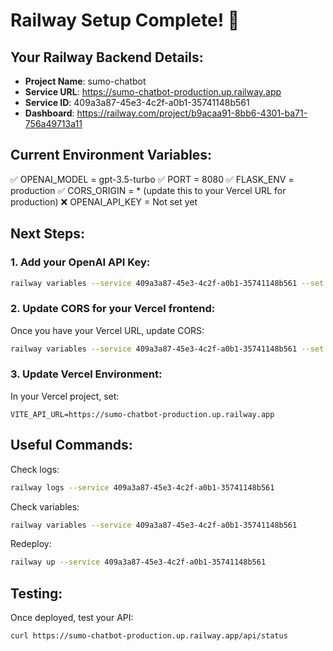# Railway Setup Complete! 🎉

## Your Railway Backend Details:

- **Project Name**: sumo-chatbot
- **Service URL**: https://sumo-chatbot-production.up.railway.app
- **Service ID**: 409a3a87-45e3-4c2f-a0b1-35741148b561
- **Dashboard**: https://railway.com/project/b9acaa91-8bb6-4301-ba71-756a49713a11

## Current Environment Variables:
✅ OPENAI_MODEL = gpt-3.5-turbo
✅ PORT = 8080
✅ FLASK_ENV = production
✅ CORS_ORIGIN = * (update this to your Vercel URL for production)
❌ OPENAI_API_KEY = Not set yet

## Next Steps:

### 1. Add your OpenAI API Key:
```bash
railway variables --service 409a3a87-45e3-4c2f-a0b1-35741148b561 --set "OPENAI_API_KEY=sk-your-actual-key-here"
```

### 2. Update CORS for your Vercel frontend:
Once you have your Vercel URL, update CORS:
```bash
railway variables --service 409a3a87-45e3-4c2f-a0b1-35741148b561 --set "CORS_ORIGIN=https://your-app.vercel.app"
```

### 3. Update Vercel Environment:
In your Vercel project, set:
```
VITE_API_URL=https://sumo-chatbot-production.up.railway.app
```

## Useful Commands:

Check logs:
```bash
railway logs --service 409a3a87-45e3-4c2f-a0b1-35741148b561
```

Check variables:
```bash
railway variables --service 409a3a87-45e3-4c2f-a0b1-35741148b561
```

Redeploy:
```bash
railway up --service 409a3a87-45e3-4c2f-a0b1-35741148b561
```

## Testing:
Once deployed, test your API:
```bash
curl https://sumo-chatbot-production.up.railway.app/api/status
```